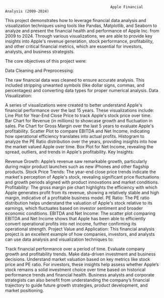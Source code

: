                                                     Apple Financial Analysis (2009-2024)

This project demonstrates how to leverage financial data analysis and visualization techniques using tools like Pandas, Matplotlib, and Seaborn to analyze and present the financial health and performance of Apple Inc. from 2009 to 2024. Through various visualizations, we are able to provide key insights into Apple's revenue generation, stock performance, profitability, and other critical financial metrics, which are essential for investors, analysts, and business strategists.

The core objectives of this project were:

Data Cleaning and Preprocessing:

The raw financial data was cleaned to ensure accurate analysis. This included stripping unwanted symbols (like dollar signs, commas, and percentages) and converting data types for proper numerical analysis.
Data Visualization:

A series of visualizations were created to better understand Apple's financial performance over the last 15 years. These visualizations include:
Line Plot for Year-End Close Price to track Apple's stock price over time.
Bar Chart for Revenue (in millions) to showcase growth and fluctuation in sales.
Pie Chart for Gross Margin over the last 5 years to evaluate Apple's profitability.
Scatter Plot to compare EBITDA and Net Income, indicating how operational efficiency translates into actual profits.
Histogram to analyze the PE Ratio distribution over the years, providing insights into how the market valued Apple over time.
Box Plot for Net Income, revealing the spread, outliers, and trends in Apple's profitability.
Key Insights:

Revenue Growth: Apple’s revenue saw remarkable growth, particularly during major product launches such as new iPhones and other flagship products.
Stock Price Trends: The year-end close price trends indicate the market's perception of Apple's stock, revealing significant price fluctuations and growth periods aligned with product innovations and market conditions.
Profitability: The gross margin pie chart highlights the efficiency with which Apple generates profit from its revenue, showing a relatively stable and high margin, indicative of a profitable business model.
PE Ratio: The PE ratio distribution helps understand the valuation of Apple's stock relative to its earnings, which fluctuates based on investor sentiment and broader economic conditions.
EBITDA and Net Income: The scatter plot comparing EBITDA and Net Income shows that Apple has been able to efficiently convert operational profits into net income, further confirming its operational strength.
Project Value and Application:
This financial analysis project is an excellent example of how companies, investors, and analysts can use data analysis and visualization techniques to:

Track financial performance over a period of time.
Evaluate company growth and profitability trends.
Make data-driven investment and business decisions.
Understand market valuation based on key metrics like stock price and PE ratio.
For investors, these insights help assess whether Apple’s stock remains a solid investment choice over time based on historical performance trends and financial health. Business analysts and corporate strategists can also benefit from understanding the company’s financial trajectory to guide future growth strategies, product development, and market positioning.
